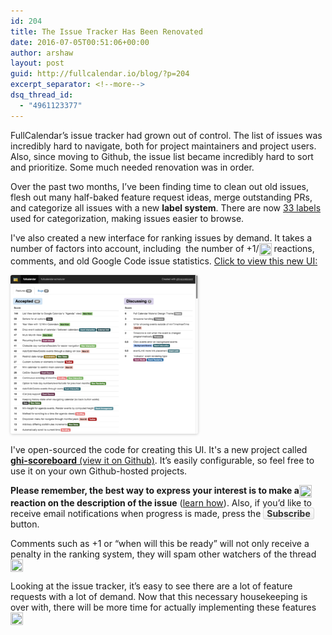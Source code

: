 ```yaml
---
id: 204
title: The Issue Tracker Has Been Renovated
date: 2016-07-05T00:51:06+00:00
author: arshaw
layout: post
guid: http://fullcalendar.io/blog/?p=204
excerpt_separator: <!--more-->
dsq_thread_id:
  - "4961123377"
---
```

FullCalendar&#8217;s issue tracker had grown out of control. The list of issues was incredibly hard to navigate, both for project maintainers and project users. Also, since moving to Github, the issue list became incredibly hard to sort and prioritize. Some much needed renovation was in order.<!--more-->

Over the past two months, I&#8217;ve been finding time to clean out old issues, flesh out many half-baked feature request ideas, merge outstanding PRs, and categorize all issues with a new **label system**. There are now <a href="https://github.com/fullcalendar/fullcalendar/labels" target="_blank">33 labels</a> used for categorization, making issues easier to browse.

I've also created a new interface for ranking issues by demand. It takes a number of factors into account, including  the number of +1/<img style="vertical-align: middle;" src="https://assets-cdn.github.com/images/icons/emoji/unicode/1f44d.png" width="20" height="20" /> reactions, comments, and old Google Code issue statistics. <a href="http://fullcalendar.io/issues/" target="_blank">Click to view this new UI:</a>

<a href="http://fullcalendar.io/issues/" target="_blank"><img class="alignnone wp-image-205 size-medium" style="border-radius: 3px; box-shadow: 0 1px 4px rgba(0, 0, 0, 0.2);" src="/assets/images/blog/2016/07/Screen-Shot-2016-07-04-at-5.38.53-PM-300x254.png" width="300" height="254" sizes="(max-width: 300px) 100vw, 300px" /></a>

I've open-sourced the code for creating this UI. It's a new project called <a href="https://github.com/arshaw/ghi-scoreboard" target="_blank"><strong>ghi-scoreboard</strong> (view it on Github)</a>. It&#8217;s easily configurable, so feel free to use it on your own Github-hosted projects.

**Please remember, the best way to express your interest is to make a<img style="vertical-align: middle;" src="https://assets-cdn.github.com/images/icons/emoji/unicode/1f44d.png" width="20" height="20" /> reaction on the description of the issue** (<a href="https://github.com/blog/2119-add-reactions-to-pull-requests-issues-and-comments" target="_blank">learn how</a>). Also, if you&#8217;d like to receive email notifications when progress is made, press the <strong style="background-image: linear-gradient(#fcfcfc, #eee); border: 1px solid #d5d5d5; color: #333; padding: 0 5px; border-radius: 3px;">Subscribe</strong> button.

Comments such as +1 or &#8220;when will this be ready&#8221; will not only receive a penalty in the ranking system, they will spam other watchers of the thread<img style="vertical-align: middle;" src="https://assets-cdn.github.com/images/icons/emoji/unicode/1f615.png" width="20" height="20" /> 

Looking at the issue tracker, it&#8217;s easy to see there are a lot of feature requests with a lot of demand. Now that this necessary housekeeping is over with, there will be more time for actually implementing these features <img style="vertical-align: middle;" src="https://assets-cdn.github.com/images/icons/emoji/unicode/1f389.png" width="20" height="20" />
